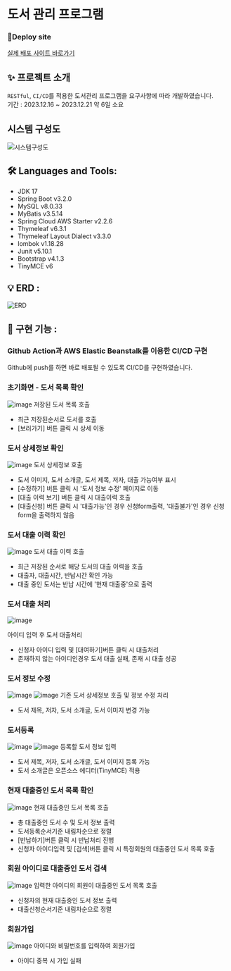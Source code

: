 # 도서 관리 프로그램 

### 🔗Deploy site

[실제 배포 사이트 바로가기](http://library-env.eba-wgbtarnw.ap-northeast-2.elasticbeanstalk.com/)

##  ✨ 프로젝트 소개
``RESTful``, ``CI/CD``를 적용한 도서관리 프로그램을 요구사항에 따라 개발하였습니다.<br>
기간 : 2023.12.16 ~ 2023.12.21 약 6일 소요

## 시스템 구성도
![시스템구성도](https://github.com/amung9914/book_management/assets/137124338/e78547a8-498a-408c-8d80-2aff703a9893)

## 🛠 Languages and Tools:
- JDK 17
- Spring Boot v3.2.0
- MySQL v8.0.33
- MyBatis v3.5.14
- Spring Cloud AWS Starter v2.2.6
- Thymeleaf v6.3.1
- Thymeleaf Layout Dialect v3.3.0
- lombok v1.18.28
- Junit v5.10.1
- Bootstrap v4.1.3
- TinyMCE v6

## 💡 ERD : 
![ERD](https://github.com/amung9914/book_management/assets/137124338/e1c056f7-06d1-449f-afab-4bc809ba0ad9)

## 📌 구현 기능 : 

### Github Action과 AWS Elastic Beanstalk를 이용한 CI/CD 구현
Github에 push를 하면 바로 배포될 수 있도록 CI/CD를 구현하였습니다.

### 초기화면 - 도서 목록 확인
![image](https://github.com/amung9914/book_management/assets/137124338/fdb902aa-3a6d-4784-9ed3-ed17451369c2)
저장된 도서 목록 호출
 - 최근 저장된순서로 도서를 호출
 - [보러가기] 버튼 클릭 시 상세 이동

### 도서 상세정보 확인
![image](https://github.com/amung9914/book_management/assets/137124338/60c0db5e-3288-4dbb-be2c-4c907ce66266)
도서 상세정보 호출
 - 도서 이미지, 도서 소개글, 도서 제목, 저자, 대출 가능여부 표시
 - [수정하기] 버튼 클릭 시 '도서 정보 수정' 페이지로 이동
 - [대출 이력 보기] 버튼 클릭 시 대출이력 호출
 - [대출신청] 버튼 클릭 시 '대출가능'인 경우 신청form출력, '대출불가'인 경우 신청form을 출력하지 않음

### 도서 대출 이력 확인
![image](https://github.com/amung9914/book_management/assets/137124338/724f5243-1d32-493d-b2bb-bddc2b5b7426)
도서 대출 이력 호출
 - 최근 저장된 순서로 해당 도서의 대출 이력을 호출
 - 대출자, 대출시간, 반납시간 확인 가능
 - 대출 중인 도서는 반납 시간에 '현재 대출중'으로 출력
   
### 도서 대출 처리
![image](https://github.com/amung9914/book_management/assets/137124338/53d24f9d-9bb9-4db0-8007-4f19975f53de)

아이디 입력 후 도서 대출처리
 - 신청자 아이디 입력 및 [대여하기]버튼 클릭 시 대출처리
 - 존재하지 않는 아이디인경우 도서 대출 실패, 존재 시 대출 성공
   
### 도서 정보 수정
![image](https://github.com/amung9914/book_management/assets/137124338/3c93f804-62d1-49b7-a627-b1c2ed7e4c14)
![image](https://github.com/amung9914/book_management/assets/137124338/e9738908-b23c-4cf9-8083-2ff64b686322)
기존 도서 상세정보 호출 및 정보 수정 처리
 - 도서 제목, 저자, 도서 소개글, 도서 이미지 변경 가능

### 도서등록
![image](https://github.com/amung9914/book_management/assets/137124338/f17f3447-4ad1-4b7c-9a60-40df83871af2)
![image](https://github.com/amung9914/book_management/assets/137124338/ee7f4d8e-36ff-44d7-9017-727aee17b28b)
등록할 도서 정보 입력
 -  도서 제목, 저자, 도서 소개글, 도서 이미지 등록 가능
 -  도서 소개글은 오픈소스 에디터(TinyMCE) 적용

### 현재 대출중인 도서 목록 확인
![image](https://github.com/amung9914/book_management/assets/137124338/8e334ac5-2389-45e5-9bf9-264aa5325ed1)
현재 대출중인 도서 목록 호출
 - 총 대출중인 도서 수 및 도서 정보 출력
 - 도서등록순서기준 내림차순으로 정렬
 - [반납하기]버튼 클릭 시 반납처리 진행
 - 신청자 아이디입력 및 [검색]버튼 클릭 시 특정회원의 대출중인 도서 목록 호출
   
### 회원 아이디로 대출중인 도서 검색
![image](https://github.com/amung9914/book_management/assets/137124338/0bc315eb-a3c2-4c22-820f-cc5ccb121cd6)
입력한 아이디의 회원이 대출중인 도서 목록 호출
 - 신청자의 현재 대출중인 도서 정보 출력
 - 대출신청순서기준 내림차순으로 정렬
   
### 회원가입
![image](https://github.com/amung9914/book_management/assets/137124338/188af052-7d25-47ef-9799-13d655a6e8c8)
아이디와 비밀번호를 입력하여 회원가입
- 아이디 중복 시 가입 실패

